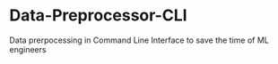 # Data-Preprocessor-CLI

Data prerpocessing in Command Line Interface to save the time of ML engineers
